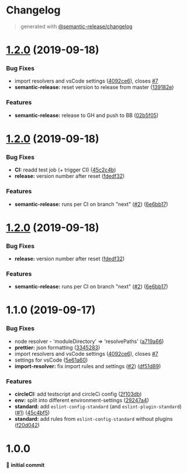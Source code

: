 # Changelog
> generated with [@semantic-release/changelog](https://github.com/semantic-release/changelog)

# [1.2.0](https://github.com/doubleu23/eslint-config-viewar/compare/v1.1.0...v1.2.0) (2019-09-18)


### Bug Fixes

* import resolvers and vsCode settings ([4092ce6](https://github.com/doubleu23/eslint-config-viewar/commit/4092ce6)), closes [#7](https://github.com/doubleu23/eslint-config-viewar/issues/7)
* **semantic-release:** reset version to release from master ([139182e](https://github.com/doubleu23/eslint-config-viewar/commit/139182e))


### Features

* **semantic-release:** release to GH and push to BB ([02b5f05](https://github.com/doubleu23/eslint-config-viewar/commit/02b5f05))

# [1.2.0](https://github.com/doubleu23/eslint-config-viewar/compare/v1.1.0...v1.2.0) (2019-09-18)


### Bug Fixes

* **CI:** readd test job (+ trigger CI) ([45c2c4b](https://github.com/doubleu23/eslint-config-viewar/commit/45c2c4b))
* **release:** version number after reset ([fdedf32](https://github.com/doubleu23/eslint-config-viewar/commit/fdedf32))


### Features

* **semantic-release:** runs per CI on branch "next" ([#2](https://github.com/doubleu23/eslint-config-viewar/issues/2)) ([6e6bb17](https://github.com/doubleu23/eslint-config-viewar/commit/6e6bb17))

# [1.2.0](https://github.com/doubleu23/eslint-config-viewar/compare/v1.1.0...v1.2.0) (2019-09-18)


### Bug Fixes

* **release:** version number after reset ([fdedf32](https://github.com/doubleu23/eslint-config-viewar/commit/fdedf32))


### Features

* **semantic-release:** runs per CI on branch "next" ([#2](https://github.com/doubleu23/eslint-config-viewar/issues/2)) ([6e6bb17](https://github.com/doubleu23/eslint-config-viewar/commit/6e6bb17))

# 1.1.0 (2019-09-17)

### Bug Fixes

- node resolver - 'moduleDirectory' => 'resolvePaths' ([a719a66](https://bitbucket.org/viewar_sf/eslint-config-viewar/commits/a719a66))
- **prettier:** json formatting ([3345283](https://bitbucket.org/viewar_sf/eslint-config-viewar/commits/3345283))
- import resolvers and vsCode settings ([4092ce6](https://bitbucket.org/viewar_sf/eslint-config-viewar/commits/4092ce6)), closes [#7](https://bitbucket.org/viewar_sf/eslint-config-viewar/issue/7)
- settings for vsCode ([5e61a60](https://bitbucket.org/viewar_sf/eslint-config-viewar/commits/5e61a60))
- **import-resolver:** fix import rules and settings ([#2](https://bitbucket.org/viewar_sf/eslint-config-viewar/issues/2)) ([df51d89](https://bitbucket.org/viewar_sf/eslint-config-viewar/commits/df51d89))

### Features

- **circleCI:** add testscript and circleCi config ([2f103db](https://bitbucket.org/viewar_sf/eslint-config-viewar/commits/2f103db))
- **env:** split into different environment-settings ([29247a4](https://bitbucket.org/viewar_sf/eslint-config-viewar/commits/29247a4))
- **standard:** add `eslint-config-standard` (and `eslint-plugin-standard`) ([#1](https://bitbucket.org/viewar_sf/eslint-config-viewar/issues/1)) ([45c4bf5](https://bitbucket.org/viewar_sf/eslint-config-viewar/commits/45c4bf5))
- **standard:** add rules from `eslint-config-standard` without plugins ([f20d042](https://bitbucket.org/viewar_sf/eslint-config-viewar/commits/f20d042))

# 1.0.0

🎉 **initial commit**
